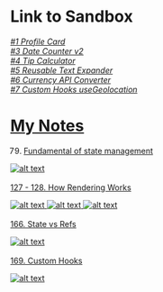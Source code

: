 # Link to Sandbox
<em>
<a href='https://3hqylc.csb.app/'>#1 Profile Card
<br>
<a href='https://tphg5q.csb.app/'>#3 Date Counter v2
<br>
<a href='https://8txk65.csb.app/'>#4 Tip Calculator
<br>
<a href='https://6x934x.csb.app/'>#5 Reusable Text Expander
<br>
<a href='https://s3mqqp.csb.app/'>#6 Currency API Converter
<br>
<a href='https://wxywf3.csb.app/'>#7 Custom Hooks useGeolocation
<br>
</em>

# My Notes
79. Fundamental of state management

![alt text](https://github.com/Damarwendha/React/blob/main/Screenshot_20231007-125540_Udemy_1.png?raw=true)
<br>
<br>
127 - 128. How Rendering Works

![alt text](https://github.com/Damarwendha/React/blob/main/Screenshot_20231009-102014_Udemy_1.png?raw=true)
![alt text](https://github.com/Damarwendha/React/blob/main/Screenshot_20231009-090322_Udemy_1.png?raw=true)
![alt text](https://github.com/Damarwendha/React/blob/main/Screenshot_20231009-115725_Udemy_1.png?raw=true)
<br>
<br>
166. State vs Refs

![alt text](https://github.com/Damarwendha/React/blob/main/Screenshot_20231020-010922_Udemy_1.png?raw=true)
<br>
<br>
169. Custom Hooks

![alt text](https://github.com/Damarwendha/React/blob/main/Screenshot_20231020-011133_Udemy_1.png?raw=true)
